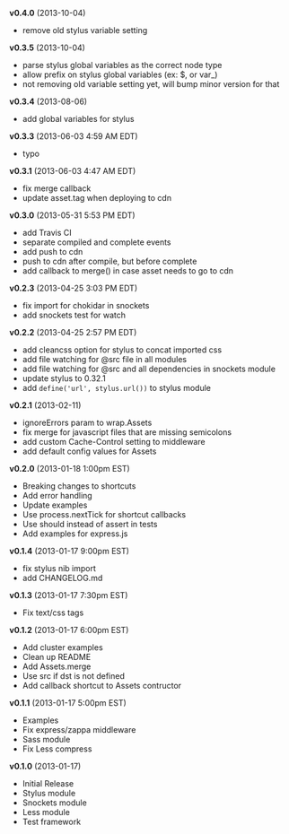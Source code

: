**v0.4.0** (2013-10-04)

 * remove old stylus variable setting

**v0.3.5** (2013-10-04)

 * parse stylus global variables as the correct node type
 * allow prefix on stylus global variables (ex: $, or var_)
 * not removing old variable setting yet, will bump minor version for that

**v0.3.4** (2013-08-06)

 * add global variables for stylus

**v0.3.3** (2013-06-03 4:59 AM EDT)

  * typo

**v0.3.1** (2013-06-03 4:47 AM EDT)

 * fix merge callback
 * update asset.tag when deploying to cdn

**v0.3.0** (2013-05-31 5:53 PM EDT)

 * add Travis CI
 * separate compiled and complete events
 * add push to cdn
 * push to cdn after compile, but before complete
 * add callback to merge() in case asset needs to go to cdn

**v0.2.3** (2013-04-25 3:03 PM EDT)

 * fix import for chokidar in snockets
 * add snockets test for watch

**v0.2.2** (2013-04-25 2:57 PM EDT)

 * add cleancss option for stylus to concat imported css
 * add file watching for @src file in all modules
 * add file watching for @src and all dependencies in snockets module
 * update stylus to 0.32.1
 * add `define('url', stylus.url())` to stylus module

**v0.2.1** (2013-02-11)

 * ignoreErrors param to wrap.Assets
 * fix merge for javascript files that are missing semicolons
 * add custom Cache-Control setting to middleware
 * add default config values for Assets

**v0.2.0** (2013-01-18 1:00pm EST)

 * Breaking changes to shortcuts
 * Add error handling
 * Update examples
 * Use process.nextTick for shortcut callbacks
 * Use should instead of assert in tests
 * Add examples for express.js

**v0.1.4** (2013-01-17 9:00pm EST)

 * fix stylus nib import
 * add CHANGELOG.md

**v0.1.3** (2013-01-17 7:30pm EST)

 * Fix text/css tags

**v0.1.2** (2013-01-17 6:00pm EST)

 * Add cluster examples
 * Clean up README
 * Add Assets.merge
 * Use src if dst is not defined
 * Add callback shortcut to Assets contructor

**v0.1.1** (2013-01-17 5:00pm EST)

 * Examples
 * Fix express/zappa middleware
 * Sass module
 * Fix Less compress

**v0.1.0** (2013-01-17)

 * Initial Release
 * Stylus module
 * Snockets module
 * Less module
 * Test framework
